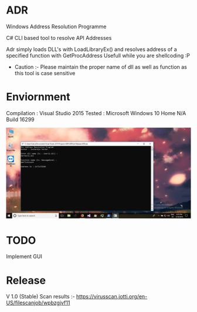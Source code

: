 # ADR
Windows Address Resolution Programme 

C# CLI based tool to resolve API Addresses 

Adr simply loads DLL's with LoadLibraryEx() and resolves address of a specified function with GetProcAddress
Usefull while you are shellcoding :P 

* Caution :- Please maintain the proper name of dll as well as function as this tool is case sensitive 

# Enviornment 

Compilation : Visual Studio 2015 
Tested :  Microsoft Windows 10 Home N/A Build 16299

![](snap_01.png)

# TODO 

Implement GUI


# Release 

V 1.0 (Stable)
Scan results :- https://virusscan.jotti.org/en-US/filescanjob/wpbzgjvf11

